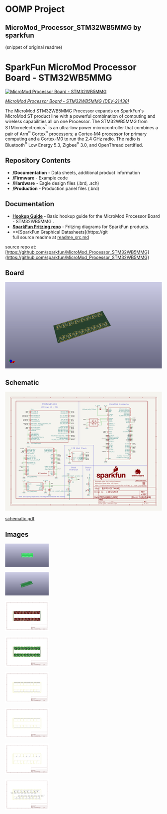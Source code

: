 # OOMP Project  
## MicroMod_Processor_STM32WB5MMG  by sparkfun  
  
(snippet of original readme)  
  
SparkFun MicroMod Processor Board - STM32WB5MMG   
========================================  
  
[![MicroMod Processor Board - STM32WB5MMG](https://cdn.sparkfun.com//assets/parts/2/1/2/6/8/21438-_DEV_MM_STM32WB-_01.jpg)](https://www.sparkfun.com/products/21438)  
  
[*MicroMod Processor Board - STM32WB5MMG (DEV-21438)*](https://www.sparkfun.com/products/21438)  
  
The MicroMod STM32WB5MMG Processor expands on SparkFun&apos;s MicroMod ST product line with a powerful combination of computing and wireless capabilities all on one Processor. The STM32WB5MMG from STMicroelectronics<sup>&trade;</sup> is an ultra-low power microcontroller that combines a pair of Arm<sup>&reg;</sup> Cortex<sup>&reg;</sup> processors; a Cortex-M4 processor for primary computing and a Cortex-M0 to run the 2.4 GHz radio. The radio is Bluetooth<sup>&reg;</sup> Low Energy 5.3, Zigbee<sup>&reg;</sup> 3.0, and OpenThread certified.  
  
Repository Contents  
-------------------  
  
* **/Documentation** - Data sheets, additional product information  
* **/Firmware** - Example code   
* **/Hardware** - Eagle design files (.brd, .sch)  
* **/Production** - Production panel files (.brd)  
  
  
Documentation  
--------------  
* **[Hookup Guide](https://learn.sparkfun.com/tutorials/micromod-stm32wb5mmg-hookup-guide)** - Basic hookup guide for the MicroMod Processor Board - STM32WB5MMG .  
* **[SparkFun Fritzing repo](https://github.com/sparkfun/Fritzing_Parts)** - Fritzing diagrams for SparkFun products.  
* **[SparkFun Graphical Datasheets](https://git  
  full source readme at [readme_src.md](readme_src.md)  
  
source repo at: [https://github.com/sparkfun/MicroMod_Processor_STM32WB5MMG](https://github.com/sparkfun/MicroMod_Processor_STM32WB5MMG)  
## Board  
  
[![working_3d.png](working_3d_600.png)](working_3d.png)  
## Schematic  
  
[![working_schematic.png](working_schematic_600.png)](working_schematic.png)  
  
[schematic pdf](working_schematic.pdf)  
## Images  
  
[![working_3D_bottom.png](working_3D_bottom_140.png)](working_3D_bottom.png)  
  
[![working_3D_top.png](working_3D_top_140.png)](working_3D_top.png)  
  
[![working_assembly_page_01.png](working_assembly_page_01_140.png)](working_assembly_page_01.png)  
  
[![working_assembly_page_02.png](working_assembly_page_02_140.png)](working_assembly_page_02.png)  
  
[![working_assembly_page_03.png](working_assembly_page_03_140.png)](working_assembly_page_03.png)  
  
[![working_assembly_page_04.png](working_assembly_page_04_140.png)](working_assembly_page_04.png)  
  
[![working_assembly_page_05.png](working_assembly_page_05_140.png)](working_assembly_page_05.png)  
  
[![working_assembly_page_06.png](working_assembly_page_06_140.png)](working_assembly_page_06.png)  
